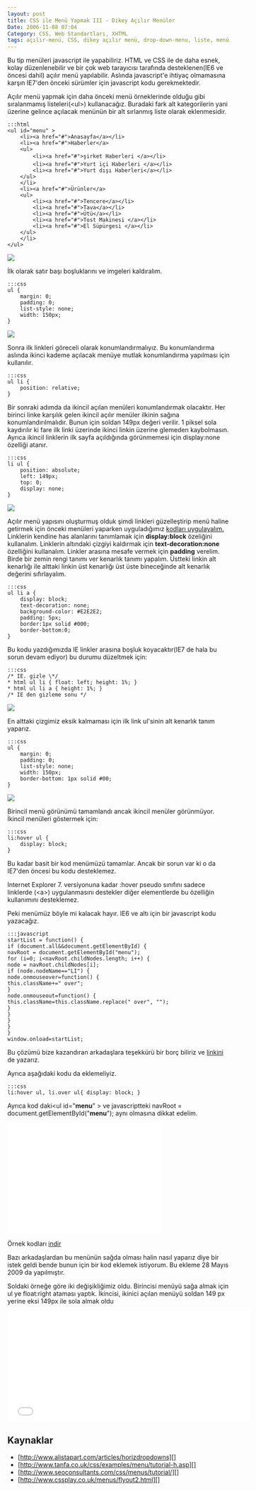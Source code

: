 ```yaml
---
layout: post
title: CSS ile Menü Yapmak III - Dikey Açılır Menüler
Date: 2006-11-08 07:04
Category: CSS, Web Standartları, XHTML
tags: açılır-menü, CSS, dikey açılır menü, drop-down-menu, liste, menü, pop-out-menu, Web Standartları, XHTML
---
```


Bu tip menüleri javascript ile yapabiliriz. HTML ve CSS ile de daha
esnek, kolay düzenlenebilir ve bir çok web tarayıcısı tarafında
desteklenen(IE6 ve öncesi dahil) açılır menü yapılabilir. Aslında
javascript'e ihtiyaç olmamasına karşın IE7'den önceki sürümler için
javascript kodu gerekmektedir.

Açılır menü yapmak için daha önceki menü örneklerinde olduğu gibi
sıralanmamış listeleri(<ul\>) kullanacağız. Buradaki fark alt
kategorilerin yani üzerine gelince açılacak menünün bir alt sırlanmış
liste olarak eklenmesidir.

	:::html
	<ul id="menu" >
	    <li><a href="#">Anasayfa</a></li>
	    <li><a href="#">Haberler</a>
	    <ul>
	        <li><a href="#">şirket Haberleri </a></li>
	        <li><a href="#">Yurt içi Haberleri </a></li>
	        <li><a href="#">Yurt dışı Haberleri</a></li>
	    </ul>
	    </li>
	    <li><a href="#">Ürünler</a>
	    <ul>
	        <li><a href="#">Tencere</a></li>
	        <li><a href="#">Tava</a></li>
	        <li><a href="#">Ütü</a></li>
	        <li><a href="#">Tost Makinesi </a></li>
	        <li><a href="#">El Süpürgesi </a></li>
	    </ul>
	    </li>
	</ul>

![][100]

İlk olarak satır başı boşluklarını ve imgeleri kaldıralım.

	:::css
	ul {
	    margin: 0;
	    padding: 0;
	    list-style: none;
	    width: 150px;
	}

![][1]

Sonra ilk linkleri göreceli olarak konumlandırmalıyız. Bu konumlandırma
aslında ikinci kademe açılacak menüye mutlak konumlandırma yapılması
için kullanılır.

	:::css
	ul li {
		position: relative;
	}

Bir sonraki adımda da ikincil açılan menüleri konumlandırmak olacaktır.
Her birinci linke karşılık gelen ikincil açılır menüler ilkinin sağına
konumlandırılmalıdır. Bunun için soldan 149px değeri verilir. 1 piksel
sola kaydırılır ki fare ilk linki üzerinde ikinci linkin üzerine
glemeden kaybolmasın. Ayrıca ikincil linklerin ilk sayfa açıldığında
görünmemesi için display:none özelliği atanır.

	:::css
	li ul {
	    position: absolute;
	    left: 149px;
	    top: 0;
	    display: none;
	}

![][2]

Açılır menü yapısını oluşturmuş olduk şimdi linkleri güzelleştirip menü
haline getirmek için önceki menüleri yaparken uyguladığımız [kodları uygulayalım.][] Linklerin kendine has alanlarını tanımlamak için
**display:block** özeliğini kullanalım. Linklerin altındaki çizgiyi
kaldırmak için **text-decoration:none** özelliğini kullanalım. Linkler
arasına mesafe vermek için **padding** verelim. Birde bir zemin rengi
tanımı ver kenarlık tanımı yapalım. Üstteki linkin alt kenarlığı ile
alttaki linkin üst kenarlığı üst üste bineceğinde alt kenarlık değerini
sıfırlayalım.

	:::css
	ul li a {
	    display: block;
	    text-decoration: none;
	    background-color: #E2E2E2;
	    padding: 5px;
	    border:1px solid #000;
	    border-bottom:0;
	}

Bu kodu yazdığımızda IE linkler arasına boşluk koyacaktır(IE7 de hala bu
sorun devam ediyor) bu durumu düzeltmek için:

	:::css
	/* IE. gizle \*/
	* html ul li { float: left; height: 1%; }
	* html ul li a { height: 1%; }
	/* IE den gizleme sonu */

![][3]

En alttaki çizgimiz eksik kalmaması için ilk link ul'sinin alt kenarlık
tanım yaparız.

	:::css
	ul {
	    margin: 0;
	    padding: 0;
	    list-style: none;
	    width: 150px;
	    border-bottom: 1px solid #00;
	}

![][4]

Birincil menü görünümü tamamlandı ancak ikincil menüler görünmüyor.
İkincil menüleri göstermek için:

	:::css
	li:hover ul {
		display: block;
	}


Bu kadar basit bir kod menümüzü tamamlar. Ancak bir sorun var ki o da
IE7'den öncesi bu kodu desteklemez.

Internet Explorer 7. versiyonuna kadar :hover pseudo sınıfını sadece
linklerde (<a\>) uygulanmasını destekler diğer elementlerde bu
özelliğin kullanımını desteklemez.

Peki menümüz böyle mi kalacak hayır. IE6 ve altı için bir javascript
kodu yazacağız.

	:::javascript
	startList = function() {
	if (document.all&&document.getElementById) {
	navRoot = document.getElementById("menu");
	for (i=0; i<navRoot.childNodes.length; i++) {
	node = navRoot.childNodes[i];
	if (node.nodeName=="LI") {
	node.onmouseover=function() {
	this.className+=" over";
	}
	node.onmouseout=function() {
	this.className=this.className.replace(" over", "");
	}
	}
	}
	}
	}
	window.onload=startList;

Bu çözümü bize kazandıran arkadaşlara teşekkürü bir borç biliriz ve
[linkini][] de yazarız.

Ayrıca aşağıdaki kodu da eklemeliyiz.

	:::css
	li:hover ul, li.over ul{ display: block; }


Ayrıca kod daki<ul id="**menu**" \> ve javascriptteki navRoot = document.getElementById("**menu**"); aynı olmasına dikkat edelim.

<iframe src="/dokumanlar/menu3.htm" width="350" height="250" frameborder="0" scrolling="auto"></iframe>

Örnek kodları [indir][]

Bazı arkadaşlardan bu menünün sağda olması halin nasıl yaparız diye bir
istek geldi bende bunun için bir kod eklemek istiyorum.
Bu ekleme 28 Mayıs 2009 da yapılmıştır.

Soldaki örneğe göre iki değişikliğimiz oldu. Birincisi menüyü sağa almak
için ul ye float:right ataması yaptık. İkincisi, ikinici açılan menüyü
soldan 149 px yerine eksi 149px ile sola almak oldu

<iframe src="/dokumanlar/menu3_2.htm" width="550" height="250" frameborder="0" scrolling="auto"></iframe>

## Kaynaklar

-   [http://www.alistapart.com/articles/horizdropdowns][]
-   [http://www.tanfa.co.uk/css/examples/menu/tutorial-h.asp][]
-   [http://www.seoconsultants.com/css/menus/tutorial/][]
-   [http://www.cssplay.co.uk/menus/flyout2.html][]

  [100]: /images/menu3_resim1.gif
  [1]: /images/menu3_resim2.gif
  [2]: /images/menu3_resim3.gif
  [kodları uygulayalım.]: http://www.fatihhayrioglu.com/?p=209
  [3]: /images/menu3_resim4.gif
  [4]: /images/menu3_resim5.gif
  [linkini]: http://www.alistapart.com:80/articles/dropdowns/
  [indir]: /dokumanlar/menu3.zip
  [http://www.alistapart.com/articles/horizdropdowns]: http://www.alistapart.com/articles/horizdropdowns
  [http://www.tanfa.co.uk/css/examples/menu/tutorial-h.asp]: http://www.tanfa.co.uk/css/examples/menu/tutorial-h.asp
  [http://www.seoconsultants.com/css/menus/tutorial/]: http://www.seoconsultants.com/css/menus/tutorial/
  [http://www.cssplay.co.uk/menus/flyout2.html]: http://www.cssplay.co.uk/menus/flyout2.html
